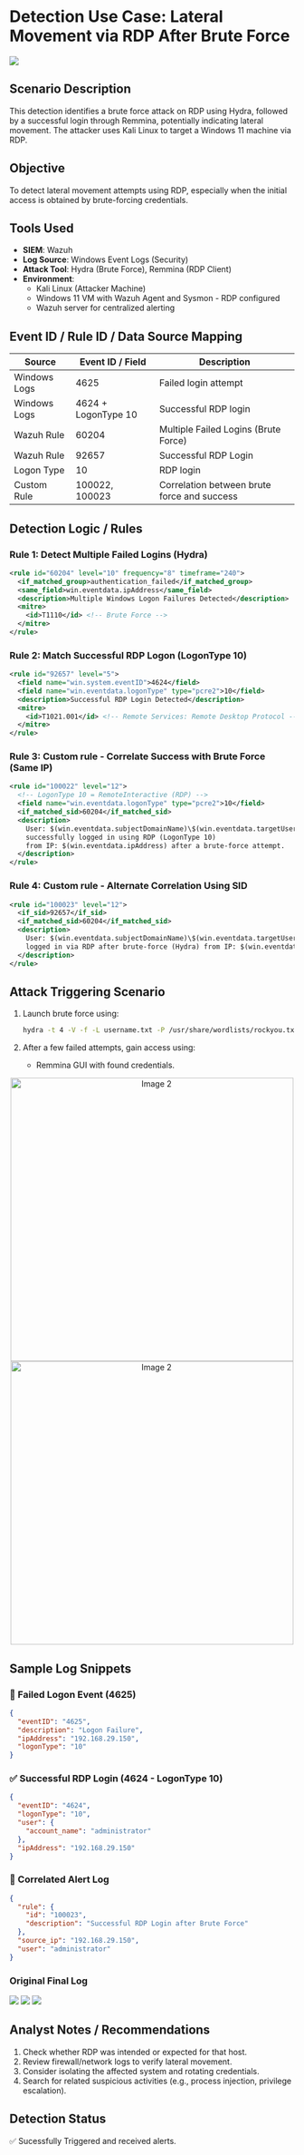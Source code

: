 # Detection Use Case: Lateral Movement via RDP After Brute Force
![](./assets/rdp.png)

## Scenario Description
This detection identifies a brute force attack on RDP using Hydra, followed by a successful login through Remmina, potentially indicating lateral movement. The attacker uses Kali Linux to target a Windows 11 machine via RDP.

## Objective
To detect lateral movement attempts using RDP, especially when the initial access is obtained by brute-forcing credentials.

## Tools Used
- **SIEM**: Wazuh  
- **Log Source**: Windows Event Logs (Security)  
- **Attack Tool**: Hydra (Brute Force), Remmina (RDP Client)
- **Environment**:
  - Kali Linux (Attacker Machine)
  - Windows 11 VM with Wazuh Agent and Sysmon - RDP configured
  - Wazuh server for centralized alerting

## Event ID / Rule ID / Data Source Mapping

| Source        | Event ID / Field      | Description                               |
|---------------|------------------------|-------------------------------------------|
| Windows Logs  | 4625                   | Failed login attempt                      |
| Windows Logs  | 4624 + LogonType 10    | Successful RDP login                      |
| Wazuh Rule    | 60204                  | Multiple Failed Logins (Brute Force)      |
| Wazuh Rule    | 92657                  | Successful RDP Login                      |
| Logon Type    | 10                     | RDP login
| Custom Rule   | 100022, 100023         | Correlation between brute force and success |

## Detection Logic / Rules

### Rule 1: Detect Multiple Failed Logins (Hydra)
```xml
<rule id="60204" level="10" frequency="8" timeframe="240">
  <if_matched_group>authentication_failed</if_matched_group>
  <same_field>win.eventdata.ipAddress</same_field>
  <description>Multiple Windows Logon Failures Detected</description>
  <mitre>
    <id>T1110</id> <!-- Brute Force -->
  </mitre>
</rule>
```

### Rule 2: Match Successful RDP Logon (LogonType 10)
```xml
<rule id="92657" level="5">
  <field name="win.system.eventID">4624</field>
  <field name="win.eventdata.logonType" type="pcre2">10</field>
  <description>Successful RDP Login Detected</description>
  <mitre>
    <id>T1021.001</id> <!-- Remote Services: Remote Desktop Protocol -->
  </mitre>
</rule>
```

### Rule 3: Custom rule - Correlate Success with Brute Force (Same IP)
```xml
<rule id="100022" level="12">
  <!-- LogonType 10 = RemoteInteractive (RDP) -->
  <field name="win.eventdata.logonType" type="pcre2">10</field>
  <if_matched_sid>60204</if_matched_sid>
  <description>
    User: $(win.eventdata.subjectDomainName)\$(win.eventdata.targetUserName) 
    successfully logged in using RDP (LogonType 10) 
    from IP: $(win.eventdata.ipAddress) after a brute-force attempt.
  </description>
</rule>
```

### Rule 4: Custom rule - Alternate Correlation Using SID
```xml
<rule id="100023" level="12">
  <if_sid>92657</if_sid>
  <if_matched_sid>60204</if_matched_sid>
  <description>
    User: $(win.eventdata.subjectDomainName)\$(win.eventdata.targetUserName) 
    logged in via RDP after brute-force (Hydra) from IP: $(win.eventdata.ipAddress).
  </description>
</rule>
```

## Attack Triggering Scenario
1. Launch brute force using:
   ```bash
   hydra -t 4 -V -f -L username.txt -P /usr/share/wordlists/rockyou.txt rdp://192.168.x.x
   ```

2. After a few failed attempts, gain access using:
   - Remmina GUI with found credentials.

<p align="center">
  <img src="./assets/RDP_login.png" alt="Image 2" width="500"/>
  <img src="./assets/RDP_GUI.png" alt="Image 2" width="500"/>
</p>


## Sample Log Snippets

### 🔐 Failed Logon Event (4625)
```json
{
  "eventID": "4625",
  "description": "Logon Failure",
  "ipAddress": "192.168.29.150",
  "logonType": "10"
}
```

### ✅ Successful RDP Login (4624 - LogonType 10)
```json
{
  "eventID": "4624",
  "logonType": "10",
  "user": {
    "account_name": "administrator"
  },
  "ipAddress": "192.168.29.150"
}
```

### 🚨 Correlated Alert Log
```json
{
  "rule": {
    "id": "100023",
    "description": "Successful RDP Login after Brute Force"
  },
  "source_ip": "192.168.29.150",
  "user": "administrator"
}
```

### Original Final Log
![](./assets/RDP_final_log1.png)
![](./assets/RDP_final_log2.png)
![](./assets/RDP_telegram.png)

## Analyst Notes / Recommendations

1. Check whether RDP was intended or expected for that host.
2. Review firewall/network logs to verify lateral movement.
3. Consider isolating the affected system and rotating credentials.
4. Search for related suspicious activities (e.g., process injection, privilege escalation).

## Detection Status
✅ Sucessfully Triggered and received alerts.
